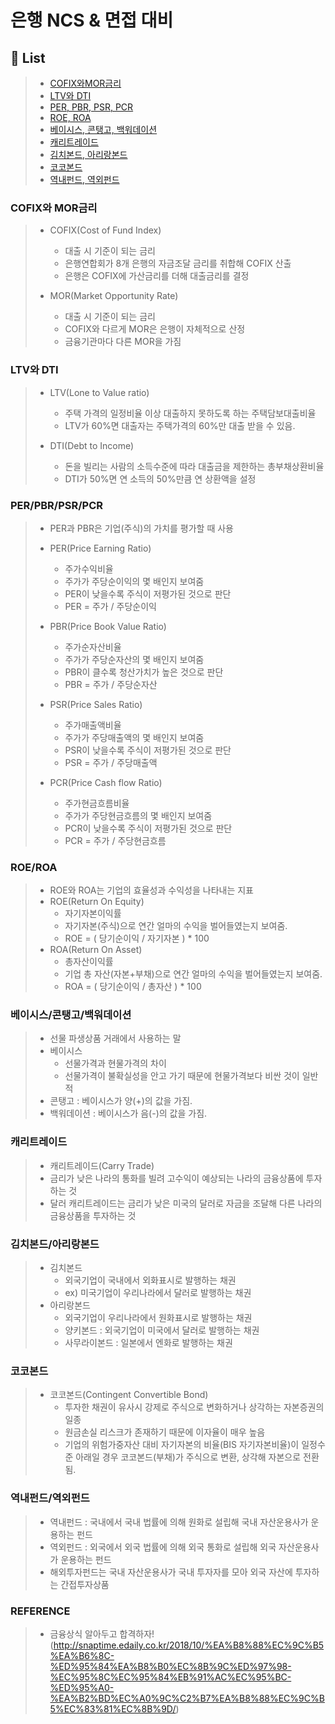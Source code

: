 # 은행 NCS & 면접 대비

## :book: List
>   * [COFIX와MOR금리](#COFIX와-MOR금리)
>   * [LTV와 DTI](#LTV와-DTI)
>   * [PER, PBR, PSR, PCR](#PER/PBR/PSR/PCR)
>   * [ROE, ROA](#ROE/ROA)
>   * [베이시스, 콘탱고, 백워데이션](#베이시스/콘탱고/백워데이션)
>   * [캐리트레이드](#캐리트레이드)
>   * [김치본드, 아리랑본드](#김치본드/아리랑본드)
>   * [코코본드](#코코본드)
>   * [역내펀드, 역외펀드](#역내펀드/역외펀드)
### COFIX와 MOR금리
>    * COFIX(Cost of Fund Index)
>        * 대출 시 기준이 되는 금리
>        * 은행연합회가 8개 은행의 자금조달 금리를 취합해 COFIX 산출
>        * 은행은 COFIX에 가산금리를 더해 대출금리를 결정
>
>   * MOR(Market Opportunity Rate)
>       * 대출 시 기준이 되는 금리
>       * COFIX와 다르게 MOR은 은행이 자체적으로 산정
>       * 금융기관마다 다른 MOR을 가짐

### LTV와 DTI
>   * LTV(Lone to Value ratio)
>       * 주택 가격의 일정비율 이상 대출하지 못하도록 하는 주택담보대출비율
>       * LTV가 60%면 대출자는 주택가격의 60%만 대출 받을 수 있음.
>
>   * DTI(Debt to Income)
>       * 돈을 빌리는 사람의 소득수준에 따라 대출금을 제한하는 총부채상환비율
>       * DTI가 50%면 연 소득의 50%만큼 연 상환액을 설정

### PER/PBR/PSR/PCR
>   * PER과 PBR은 기업(주식)의 가치를 평가할 때 사용
>   * PER(Price Earning Ratio)
>       * 주가수익비율
>       * 주가가 주당순이익의 몇 배인지 보여줌
>       * PER이 낮을수록 주식이 저평가된 것으로 판단
>       * PER = 주가 / 주당순이익
>
>   * PBR(Price Book Value Ratio)
>       * 주가순자산비율
>       * 주가가 주당순자산의 몇 배인지 보여줌
>       * PBR이 클수록 청산가치가 높은 것으로 판단
>       * PBR = 주가 / 주당순자산
>
>   * PSR(Price Sales Ratio)
>       * 주가매출액비율
>       * 주가가 주당매출액의 몇 배인지 보여줌
>       * PSR이 낮을수록 주식이 저평가된 것으로 판단
>       * PSR = 주가 / 주당매출액
>
>   * PCR(Price Cash flow Ratio)
>       * 주가현금흐름비율
>       * 주가가 주당현금흐름의 몇 배인지 보여줌
>       * PCR이 낮을수록 주식이 저평가된 것으로 판단
>       * PCR = 주가 / 주당현금흐름

### ROE/ROA
>   * ROE와 ROA는 기업의 효율성과 수익성을 나타내는 지표
>   * ROE(Return On Equity)
>       * 자기자본이익률
>       * 자기자본(주식)으로 연간 얼마의 수익을 벌어들였는지 보여줌.
>       * ROE = ( 당기순이익 / 자기자본 ) * 100
>   * ROA(Return On Asset)
>       * 총자산이익률
>       * 기업 총 자산(자본+부채)으로 연간 얼마의 수익을 벌어들였는지 보여줌.
>       * ROA = ( 당기순이익 / 총자산 ) * 100

### 베이시스/콘탱고/백워데이션
>   * 선물 파생상품 거래에서 사용하는 말
>   * 베이시스
>       * 선물가격과 현물가격의 차이
>       * 선물가격이 불확실성을 안고 가기 때문에 현물가격보다 비싼 것이 일반적
>   * 콘탱고 : 베이시스가 양(+)의 값을 가짐.
>   * 백워데이션 : 베이시스가 음(-)의 값을 가짐.

### 캐리트레이드
>   * 캐리트레이드(Carry Trade)
>   * 금리가 낮은 나라의 통화를 빌려 고수익이 예상되는 나라의 금융상품에 투자하는 것
>   * 달러 캐리트레이드는 금리가 낮은 미국의 달러로 자금을 조달해 다른 나라의 금융상품을 투자하는 것

### 김치본드/아리랑본드
>   * 김치본드
>       * 외국기업이 국내에서 외화표시로 발행하는 채권
>       * ex) 미국기업이 우리나라에서 달러로 발행하는 채권
>   * 아리랑본드
>       * 외국기업이 우리나라에서 원화표시로 발행하는 채권
>       * 양키본드 : 외국기업이 미국에서 달러로 발행하는 채권
>       * 사무라이본드 : 일본에서 엔화로 발행하는 채권

### 코코본드
>   * 코코본드(Contingent Convertible Bond)
>       * 투자한 채권이 유사시 강제로 주식으로 변화하거나 상각하는 자본증권의 일종
>       * 원금손실 리스크가 존재하기 때문에 이자율이 매우 높음
>       * 기업의 위험가중자산 대비 자기자본의 비율(BIS 자기자본비율)이 일정수준 아래일 경우 코코본드(부채)가 주식으로 변환, 상각해 자본으로 전환됨.

### 역내펀드/역외펀드
>   * 역내펀드 : 국내에서 국내 법률에 의해 원화로 설립해 국내 자산운용사가 운용하는 펀드
>   * 역외펀드 : 외국에서 외국 법률에 의해 외국 통화로 설립해 외국 자산운용사가 운용하는 펀드
>   * 해외투자펀드는 국내 자산운용사가 국내 투자자를 모아 외국 자산에 투자하는 간접투자상품

### REFERENCE
>   * 금융상식 알아두고 합격하자!(http://snaptime.edaily.co.kr/2018/10/%EA%B8%88%EC%9C%B5%EA%B6%8C-%ED%95%84%EA%B8%B0%EC%8B%9C%ED%97%98-%EC%95%8C%EC%95%84%EB%91%AC%EC%95%BC-%ED%95%A0-%EA%B2%BD%EC%A0%9C%C2%B7%EA%B8%88%EC%9C%B5%EC%83%81%EC%8B%9D/)